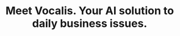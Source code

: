 <!-- PROJECT LOGO -->
<br />
<p align="center">
  <h1 align="center">Meet Vocalis. Your AI solution to daily business issues.</h1>
